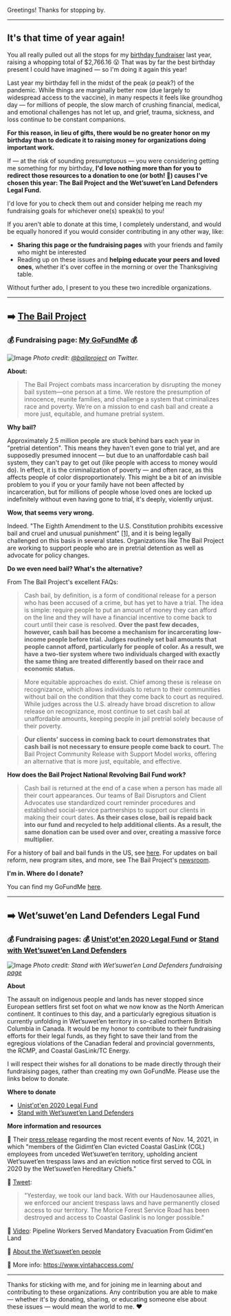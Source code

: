 Greetings! Thanks for stopping by.

---

## It's that time of year again!

You all really pulled out all the stops for my [birthday fundraiser](https://rebwill.github.io/give-miami-day-2020/) last year, raising a whopping total of $2,766.16 😮 That was by far the best birthday present I could have imagined — so I'm doing it again this year!

Last year my birthday fell in the midst of the peak (_a_ peak?) of the pandemic. While things are marginally better now (due largely to widespread access to the vaccine), in many respects it feels like groundhog day — for millions of people, the slow march of crushing financial, medical, and emotional challenges has not let up, and grief, trauma, sickness, and loss continue to be constant companions.

**For this reason, in lieu of gifts, there would be no greater honor on my birthday than to dedicate it to raising money for organizations doing important work.**

If — at the risk of sounding presumptuous — you were considering getting me something for my birthday, **I'd love nothing more than for you to redirect those resources to a donation to one (or both! 🤪) causes I've chosen this year: The Bail Project and the Wet’suwet’en Land Defenders Legal Fund.**

I'd love for you to check them out and consider helping me reach my fundraising goals for whichever one(s) speak(s) to you!

If you aren't able to donate at this time, I completely understand, and would be equally honored if you would consider contributing in any other way, like:
- **Sharing this page or the fundraising pages** with your friends and family who might be interested
- Reading up on these issues and **helping educate your peers and loved ones**, whether it's over coffee in the morning or over the Thanksgiving table.

Without further ado, I present to you these two incredible organizations.

---

## ➡️ [The Bail Project](https://bailproject.org)

### 💰 Fundraising page: [My GoFundMe](https://www.gofundme.com/f/rebeccas-birthday-fundraiser-the-bail-project) 💰

![Image](https://pbs.twimg.com/profile_banners/762690511836708864/1614035235/1500x500)
_Photo credit: [@bailproject](https://go.rallyup.com/wetsuwetenstrong/Campaign/Details) on Twitter._

**About:** 

> The Bail Project combats mass incarceration by disrupting the money bail system—one person at a time. We restore the presumption of innocence, reunite families, and challenge a system that criminalizes race and poverty. We’re on a mission to end cash bail and create a more just, equitable, and humane pretrial system. 

**Why bail?**

Approximately 2.5 million people are stuck behind bars each year in "pretrial detention". This means they haven't even gone to trial yet, and are supposedly presumed innocent — but due to an unaffordable cash bail system, they can't pay to get out (like people with access to money would do). In effect, it is the criminalization of poverty — and often race, as this affects people of color disproportionately. This might be a bit of an invisible problem to you if you or your family have not been affected by incarceration, but for millions of people whose loved ones are locked up indefinitely without even having gone to trial, it's deeply, violently unjust.

**Wow, that seems very wrong.**

Indeed. "The Eighth Amendment to the U.S. Constitution prohibits excessive bail and cruel and unusual punishment" [[1]](https://bailproject.org/faq/), and  it is being legally challenged on this basis in several states. Organizations like The Bail Project are working to support people who are in pretrial detention as well as advocate for policy changes.

**Do we even need bail? What's the alternative?**

From The Bail Project's excellent FAQs:

> Cash bail, by definition, is a form of conditional release for a person who has been accused of a crime, but has yet to have a trial. The idea is simple: require people to put an amount of money they can afford on the line and they will have a financial incentive to come back to court until their case is resolved. **Over the past few decades, however, cash bail has become a mechanism for incarcerating low-income people before trial. Judges routinely set bail amounts that people cannot afford, particularly for people of color. As a result, we have a two-tier system where two individuals charged with exactly the same thing are treated differently based on their race and economic status.**

> More equitable approaches do exist. Chief among these is release on recognizance, which allows individuals to return to their communities without bail on the condition that they come back to court as required. While judges across the U.S. already have broad discretion to allow release on recognizance, most continue to set cash bail at unaffordable amounts, keeping people in jail pretrial solely because of their poverty.

> **Our clients’ success in coming back to court demonstrates that cash bail is not necessary to ensure people come back to court.** The Bail Project Community Release with Support Model works, offering an alternative that is more just, equitable, and effective.

**How does the Bail Project National Revolving Bail Fund work?**

> Cash bail is returned at the end of a case when a person has made all their court appearances. Our teams of Bail Disruptors and Client Advocates use standardized court reminder procedures and established social-service partnerships to support our clients in making their court dates. **As their cases close, bail is repaid back into our fund and recycled to help additional clients. As a result, the same donation can be used over and over, creating a massive force multiplier.**

For a history of bail and bail funds in the US, see [here](https://bailproject.org/freedom-should-be-free/).
For updates on bail reform, new program sites, and more, see The Bail Project's [newsroom](https://bailproject.org/newsroom/).

**I'm in. Where do I donate?**

You can find my GoFundMe [here](https://www.gofundme.com/f/rebeccas-birthday-fundraiser-the-bail-project).

---

## ➡️ Wet’suwet’en Land Defenders Legal Fund

### 💰 Fundraising pages: 💰 [Unist'ot'en 2020 Legal Fund](https://actionnetwork.org/fundraising/unistoten2020legalfund/) or [Stand with Wet’suwet’en Land Defenders](https://go.rallyup.com/wetsuwetenstrong/Campaign/Details)

![Image](https://d2vy9bbiawimza.cloudfront.net/960x640/RallyUpProduction/0b7b330013cb346bf124cb9c02297235.jpeg)
_Photo credit: Stand with Wet’suwet’en Land Defenders fundraising [page](https://go.rallyup.com/wetsuwetenstrong/Campaign/Details)_

**About** 

The assault on indigenous people and lands has never stopped since European settlers first set foot on what we now know as the North American continent. It continues to this day, and a particularly egregious situation is currently unfolding in Wet’suwet’en territory in so-called northern British Columbia in Canada. It would be my honor to contribute to their fundraising efforts for their legal funds, as they fight to save their land from the egregious violations of the Canadian federal and provincial governments, the RCMP, and Coastal GasLink/TC Energy.

I will respect their wishes for all donations to be made directly through their fundraising pages, rather than creating my own GoFundMe. Please use the links below to donate.

**Where to donate**

- [Unist'ot'en 2020 Legal Fund](https://actionnetwork.org/fundraising/unistoten2020legalfund/)
- [Stand with Wet’suwet’en Land Defenders](https://go.rallyup.com/wetsuwetenstrong/Campaign/Details)

**More information and resources**

🔗 Their [press release](https://static1.squarespace.com/static/5c51ebf73e2d0957ca117eb5/t/619168973821566fa355db65/1636919447456/PressReleaseDay50.pdf) regarding the most recent events of Nov. 14, 2021, in which "members of the Gidimt’en Clan evicted Coastal GasLink (CGL) employees from unceded Wet’suwet’en territory, upholding ancient Wet’suwet’en trespass laws and an eviction notice first served to CGL in 2020 by the Wet’suwet’en Hereditary Chiefs."

🔗 [Tweet](https://twitter.com/gidimten/status/1460488812748886018?s=21):
> "Yesterday, we took our land back. With our Haudenosaunee allies, we enforced our ancient trespass laws and have permanently closed access to our territory. The Morice Forest Service Road has been destroyed and access to Coastal Gaslink is no longer possible."

🔗 [Video](https://www.youtube.com/watch?v=Bjxwo-ZcFU8): Pipeline Workers Served Mandatory Evacuation From Gidimt'en Land

🔗 [About the Wet’suwet’en people](https://unistoten.camp/about/wetsuweten-people/)

🔗 More info: https://www.yintahaccess.com/

---

Thanks for sticking with me, and for joining me in learning about and contributing to these organizations. Any contribution you are able to make — whether it's by donating, sharing, or educating someone else about these issues — would mean the world to me. ❤️

